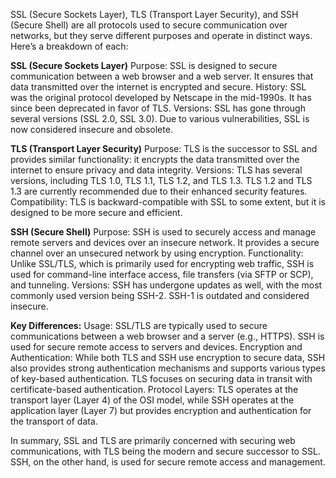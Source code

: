 SSL (Secure Sockets Layer), TLS (Transport Layer Security), and SSH (Secure Shell) are all protocols used to secure communication over networks, but they serve different purposes and operate in distinct ways. Here’s a breakdown of each:

**SSL (Secure Sockets Layer)**
Purpose: SSL is designed to secure communication between a web browser and a web server. It ensures that data transmitted over the internet is encrypted and secure.
History: SSL was the original protocol developed by Netscape in the mid-1990s. It has since been deprecated in favor of TLS.
Versions: SSL has gone through several versions (SSL 2.0, SSL 3.0). Due to various vulnerabilities, SSL is now considered insecure and obsolete.

**TLS (Transport Layer Security)**
Purpose: TLS is the successor to SSL and provides similar functionality: it encrypts the data transmitted over the internet to ensure privacy and data integrity.
Versions: TLS has several versions, including TLS 1.0, TLS 1.1, TLS 1.2, and TLS 1.3. TLS 1.2 and TLS 1.3 are currently recommended due to their enhanced security features.
Compatibility: TLS is backward-compatible with SSL to some extent, but it is designed to be more secure and efficient.

**SSH (Secure Shell)**
Purpose: SSH is used to securely access and manage remote servers and devices over an insecure network. It provides a secure channel over an unsecured network by using encryption.
Functionality: Unlike SSL/TLS, which is primarily used for encrypting web traffic, SSH is used for command-line interface access, file transfers (via SFTP or SCP), and tunneling.
Versions: SSH has undergone updates as well, with the most commonly used version being SSH-2. SSH-1 is outdated and considered insecure.

**Key Differences:**
Usage: SSL/TLS are typically used to secure communications between a web browser and a server (e.g., HTTPS). SSH is used for secure remote access to servers and devices.
Encryption and Authentication: While both TLS and SSH use encryption to secure data, SSH also provides strong authentication mechanisms and supports various types of key-based authentication. TLS focuses on securing data in transit with certificate-based authentication.
Protocol Layers: TLS operates at the transport layer (Layer 4) of the OSI model, while SSH operates at the application layer (Layer 7) but provides encryption and authentication for the transport of data.

In summary, SSL and TLS are primarily concerned with securing web communications, with TLS being the modern and secure successor to SSL. SSH, on the other hand, is used for secure remote access and management.